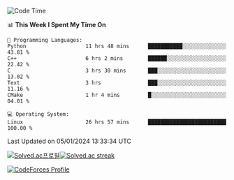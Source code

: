 
<!--START_SECTION:waka-->
![Code Time](http://img.shields.io/badge/Code%20Time-3%2C111%20hrs%2024%20mins-blue)

📊 **This Week I Spent My Time On** 

```text
💬 Programming Languages: 
Python                   11 hrs 48 mins      ███████████░░░░░░░░░░░░░░   43.81 % 
C++                      6 hrs 2 mins        ██████░░░░░░░░░░░░░░░░░░░   22.42 % 
C                        3 hrs 30 mins       ███░░░░░░░░░░░░░░░░░░░░░░   13.02 % 
Text                     3 hrs               ███░░░░░░░░░░░░░░░░░░░░░░   11.16 % 
CMake                    1 hr 4 mins         █░░░░░░░░░░░░░░░░░░░░░░░░   04.01 % 

💻 Operating System: 
Linux                    26 hrs 57 mins      █████████████████████████   100.00 % 
```


 Last Updated on 05/01/2024 13:33:34 UTC
<!--END_SECTION:waka-->


[![Solved.ac프로필](http://mazassumnida.wtf/api/generate_badge?boj=hckim96)](https://solved.ac/hckim96)[![Solved.ac streak](http://mazandi.herokuapp.com/api?handle=hckim96&theme=dark)](https://solved.ac/hckim96)


[![CodeForces Profile](https://cf.leed.at?id=hckim96)](https://codeforces.com/profile/hckim96)

